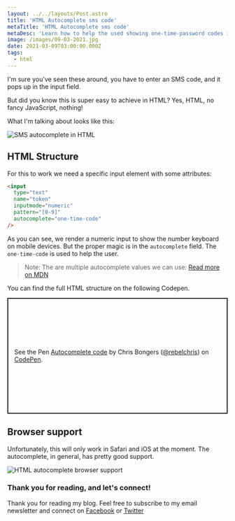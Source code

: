 ```yaml
---
layout: ../../layouts/Post.astro
title: 'HTML Autocomplete sms code'
metaTitle: 'HTML Autocomplete sms code'
metaDesc: 'Learn how to help the used showing one-time-password codes in HTML.'
image: /images/09-03-2021.jpg
date: 2021-03-09T03:00:00.000Z
tags:
  - html
---
```


I'm sure you've seen these around, you have to enter an SMS code, and it pops up in the input field.

But did you know this is super easy to achieve in HTML?
Yes, HTML, no fancy JavaScript, nothing!

What I'm talking about looks like this:

![SMS autocomplete in HTML](https://cdn.hashnode.com/res/hashnode/image/upload/v1614841469854/LV7QqkChh.png)

## HTML Structure

For this to work we need a specific input element with some attributes:

```html
<input
  type="text"
  name="token"
  inputmode="numeric"
  pattern="[0-9]"
  autocomplete="one-time-code"
/>
```

As you can see, we render a numeric input to show the number keyboard on mobile devices.
But the proper magic is in the `autocomplete` field. The `one-time-code` is used to help the user.

> Note: The are multiple autocomplete values we can use: [Read more on MDN](https://developer.mozilla.org/en-US/docs/Web/HTML/Attributes/autocomplete)

You can find the full HTML structure on the following Codepen.

<p class="codepen" data-height="265" data-theme-id="dark" data-default-tab="css,result" data-user="rebelchris" data-slug-hash="YzpvboM" style="height: 265px; box-sizing: border-box; display: flex; align-items: center; justify-content: center; border: 2px solid; margin: 1em 0; padding: 1em;" data-pen-title="Autocomplete code">
  <span>See the Pen <a href="https://codepen.io/rebelchris/pen/YzpvboM">
  Autocomplete code</a> by Chris Bongers (<a href="https://codepen.io/rebelchris">@rebelchris</a>)
  on <a href="https://codepen.io">CodePen</a>.</span>
</p>
<script async defer src="https://cpwebassets.codepen.io/assets/embed/ei.js"></script>

## Browser support

Unfortunately, this will only work in Safari and iOS at the moment.
The autocomplete, in general, has pretty good support.

![HTML autocomplete browser support](https://caniuse.bitsofco.de/image/input-autocomplete-onoff.png)

### Thank you for reading, and let's connect!

Thank you for reading my blog. Feel free to subscribe to my email newsletter and connect on [Facebook](https://www.facebook.com/DailyDevTipsBlog) or [Twitter](https://twitter.com/DailyDevTips1)
